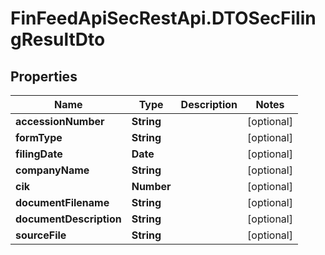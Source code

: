 # FinFeedApiSecRestApi.DTOSecFilingResultDto

## Properties

Name | Type | Description | Notes
------------ | ------------- | ------------- | -------------
**accessionNumber** | **String** |  | [optional] 
**formType** | **String** |  | [optional] 
**filingDate** | **Date** |  | [optional] 
**companyName** | **String** |  | [optional] 
**cik** | **Number** |  | [optional] 
**documentFilename** | **String** |  | [optional] 
**documentDescription** | **String** |  | [optional] 
**sourceFile** | **String** |  | [optional] 


